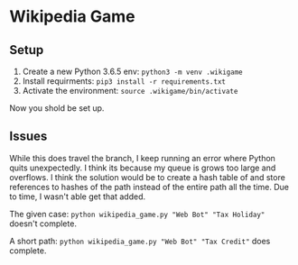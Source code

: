 # Wikipedia Game

## Setup

1. Create a new Python 3.6.5 env: `python3 -m venv .wikigame`
2. Install requirments: `pip3 install -r requirements.txt`
3. Activate the environment: `source .wikigame/bin/activate`

Now you shold be set up.

## Issues
While this does travel the branch, I keep running an error where Python quits unexpectedly. I think its because my queue is grows too large and overflows. I think the solution would be to create a hash table of and store references to hashes of the path instead of the entire path all the time. Due to time, I wasn't able get that added.

The given case: 
`python wikipedia_game.py "Web Bot" "Tax Holiday"`
doesn't complete.


A short path: `python wikipedia_game.py "Web Bot" "Tax Credit"` does complete.


